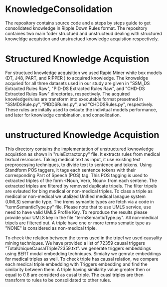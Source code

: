 # KnowledgeConsolidation

The repository contains source code and a steps by steps guide to get consolidated knowledge in Ripple Down Rules format. The repository containes two main foder structued  and unstructeud dealing with structured knoweldge acquistion and unstructued knowledge acquistion respectively.

# Structured Knowledge Acquistion

For structued knowledge acquisition we used Rapid Miner white box models (DT, J48, PART, and RIPPER )  to acquired knowledge. The knoweldge acquried for all three datasets used in our study are given in "SSM_DS Extracted Rules Raw", "PID-DS Extracted Rules Raw", and "CHD-DS Extracted Rules Raw" directories, respectively. The acquired knowledge/rules are transform into executable format presetned in "SSMDSRule.py", "PIDDSRules.py", and "CHDDSRules.py", respectively. These rules are initally used to evlaute the indivitual models performance, and later for knowledge combination, and consolidation. 

# unstructured Knowledge Acquistion
This directory contains the implementation of unstructured kwnowledge acquistion as shown in "ruleExtractor.py" file. It extracts rules from medical textual resrouces. Taking medical text as input, it use existing text preprocessing techniques, to divide text to sentence and tokens. Using Standform POS taggers, it tags each sentence tokens with their corresponding Part of Speech (POS) tag.  This POS tagging is used to extracted triples of the form <Noun, Verb, Noun> from each sentene. The extracted triples are filtered by removed duplicate tripels. The filter tripels are evlauted for bing medical or non-medical triples. To class a triple as medical or non-medical we utalized Unified medical lanague system (UMLS) semantic type. The trems symantic types are fetch via a code in "termSemanticType.py" file. Please note that to use UMLS service, use need to have valid UMLS Profile Key. To reproduce the results please provide your UMLS key in the file "termSemanticType.py". All non-medical tripels are filtered out. A triple have one or more terms sematic type as "NONE" is considered as non-medical triple.

To check the relation between the terms used in the tripel we used causality mining techniques. We have provided a list of 72359 causal triggers "TotalUniqueCausalTriple72359.txt". we generate triggers embeddings using BERT modal embedding techniques. Simialry we genrate embeddings for medical triples as well. To check triple has causal relation, we compare each medical triple embedding with Triggers embedding and find the similarity between them. A  triple having similarity value greater then or equal to 0.8 are considerd as cusal triple. The cuasl triples are then transform to rules to be consolidated to other rules.
